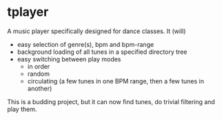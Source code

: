 # tplayer

A music player specifically designed for dance classes. It (will)

- easy selection of genre(s), bpm and bpm-range
- background loading of all tunes in a specified directory tree
- easy switching between play modes
  - in order
  - random
  - circulating (a few tunes in one BPM range, then a few tunes in another)

This is a budding project, but it can now find tunes, do trivial filtering and play them.
